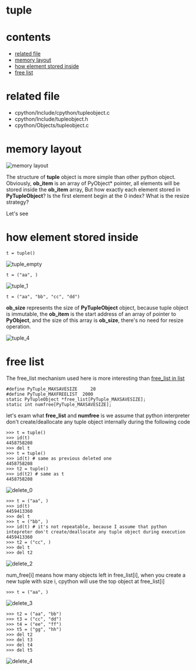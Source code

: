 # tuple

# contents

* [related file](#related-file)
* [memory layout](#memory-layout)
* [how element stored inside](#how-element-stored-inside)
* [free list](#free-list)

# related file
* cpython/Include/cpython/tupleobject.c
* cpython/Include/tupleobject.h
* cpython/Objects/tupleobject.c

# memory layout

![memory layout](https://img-blog.csdnimg.cn/20190313121821367.png?x-oss-process=image/watermark,type_ZmFuZ3poZW5naGVpdGk,shadow_10,text_aHR0cHM6Ly9ibG9nLmNzZG4ubmV0L3FxXzMxNzIwMzI5,size_16,color_FFFFFF,t_70)

The structure of **tuple** object is more simple than other python object.
Obviously, **ob_item** is an array of PyObject* pointer, all elements will be stored inside the **ob_item** array, But how exactly each element stored in **PyTupleObject**? Is the first element begin at the 0 index? What is the resize strategy?

Let's see

# how element stored inside

    t = tuple()

![tuple_empty](https://github.com/zpoint/CPython-Internals/blob/master/BasicObject/tuple/tuple_empty.png)

    t = ("aa", )

![tuple_1](https://github.com/zpoint/CPython-Internals/blob/master/BasicObject/tuple/tuple_1.png)

    t = ("aa", "bb", "cc", "dd")

**ob_size** represents the size of **PyTupleObject** object, because tuple object is immutable, the **ob_item** is the start address of an array of pointer to **PyObject**, and the size of this array is **ob_size**, there's no need for resize operation.

![tuple_4](https://github.com/zpoint/CPython-Internals/blob/master/BasicObject/tuple/tuple_4.png)

# free list

The free_list mechanism used here is more interesting than [free_list in list](https://github.com/zpoint/CPython-Internals/blob/master/BasicObject/list/list.md#delete-and-free-list)

    #define PyTuple_MAXSAVESIZE     20
    #define PyTuple_MAXFREELIST  2000
    static PyTupleObject *free_list[PyTuple_MAXSAVESIZE];
    static int numfree[PyTuple_MAXSAVESIZE];


let's exam what **free_list** and **numfree** is
we assume that python interpreter don't create/deallocate any tuple object internally during the following code

    >>> t = tuple()
    >>> id(t)
    4458758208
    >>> del t
    >>> t = tuple()
    >>> id(t) # same as previous deleted one
    4458758208
    >>> t2 = tuple()
    >>> id(t2) # same as t
    4458758208

![delete_0](https://github.com/zpoint/CPython-Internals/blob/master/BasicObject/tuple/delete_0.png)

    >>> t = ("aa", )
    >>> id(t)
    4459413360
    >>> del t
    >>> t = ("bb", )
    >>> id(t) # it's not repeatable, because I assume that python intepreter don't create/deallocate any tuple object during execution
    4459413360
    >>> t2 = ("cc", )
    >>> del t
    >>> del t2

![delete_2](https://github.com/zpoint/CPython-Internals/blob/master/BasicObject/tuple/delete_2.png)

num_free[i] means how many objects left in free_list[i], when you create a new tuple with size i, cpython will use the top object at free_list[i]

    >>> t = ("aa", )

![delete_3](https://github.com/zpoint/CPython-Internals/blob/master/BasicObject/tuple/delete_3.png)

    >>> t2 = ("aa", "bb")
    >>> t3 = ("cc", "dd")
    >>> t4 = ("ee", "ff")
    >>> t5 = ("gg", "hh")
    >>> del t2
    >>> del t3
    >>> del t4
    >>> del t5

![delete_4](https://github.com/zpoint/CPython-Internals/blob/master/BasicObject/tuple/delete_4.png)
